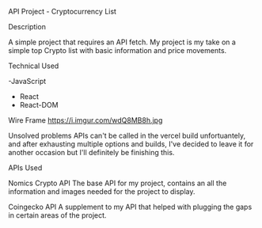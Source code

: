API Project - Cryptocurrency List

Description

A simple project that requires an API fetch. My project is my take on a simple top Crypto list with basic information and price movements.

Technical Used

-JavaScript

- React
- React-DOM

Wire Frame
https://i.imgur.com/wdQ8MB8h.jpg

Unsolved problems
APIs can't be called in the vercel build unfortuantely, and after exhausting multiple options and builds, I've decided to leave it for another occasion but I'll definitely be finishing this.

APIs Used

Nomics Crypto API
The base API for my project, contains an all the information and images needed for the project to display.

Coingecko API
A supplement to my API that helped with plugging the gaps in certain areas of the project.
